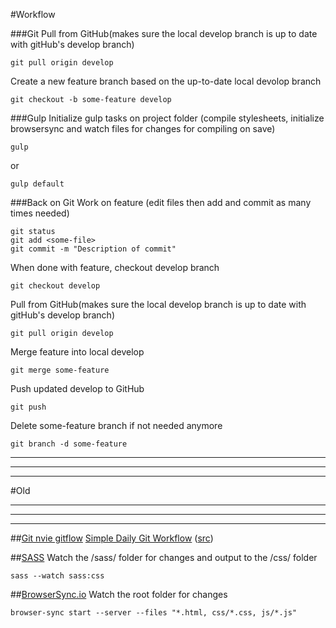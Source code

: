 #Workflow

###Git
Pull from GitHub(makes sure the local develop branch is up to date with gitHub's develop branch)

    git pull origin develop

Create a new feature branch based on the up-to-date local devolop branch

    git checkout -b some-feature develop

###Gulp
Initialize gulp tasks on project folder (compile stylesheets, initialize browsersync and watch files for changes for compiling on save)

    gulp
or

    gulp default

###Back on Git
Work on feature (edit files then add and commit as many times needed)

    git status
    git add <some-file>
    git commit -m "Description of commit"

When done with feature, checkout develop branch

    git checkout develop

Pull from GitHub(makes sure the local develop branch is up to date with gitHub's develop branch)

    git pull origin develop

Merge feature into local develop

    git merge some-feature

Push updated develop to GitHub
    
    git push

Delete some-feature branch if not needed anymore

    git branch -d some-feature



*******************************************************
*******************************************************
*******************************************************
#Old
*******************************************************
*******************************************************
*******************************************************
##[Git nvie gitflow](https://www.atlassian.com/git/tutorials/comparing-workflows/feature-branch-workflow)
[Simple Daily Git Workflow](simple_git_daily_workflow.pdf) ([src](https://www.sonassi.com/wp-content/uploads/2012/07/simple_git_daily_workflow.pdf))

##[SASS](http://sass-lang.com/documentation/file.SASS_REFERENCE.html)
Watch the /sass/ folder for changes and output to the /css/ folder

    sass --watch sass:css

##[BrowserSync.io](http://browsersync.io/docs)
Watch the root folder for changes

    browser-sync start --server --files "*.html, css/*.css, js/*.js"